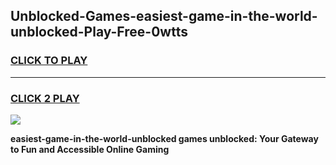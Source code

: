 
## Unblocked-Games-easiest-game-in-the-world-unblocked-Play-Free-0wtts
<h3>
<a href="https://premium76.site?title=easiest-game-in-the-world-unblocked&ref=10A">CLICK TO PLAY</a></h3>
<hr>

<h3>
<a href="https://premium76.site?title=easiest-game-in-the-world-unblocked&ref=10A">CLICK 2 PLAY</a>
  
</h3>

<a href="https://premium76.site?title=easiest-game-in-the-world-unblocked&ref=10A"><img src="https://clearcache.store/games.png"></a>


**easiest-game-in-the-world-unblocked games unblocked: Your Gateway to Fun and Accessible Online Gaming**
